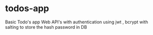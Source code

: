 # todos-app
Basic Todo's app Web API's with authentication using jwt , bcrypt with salting to store the hash password in DB
